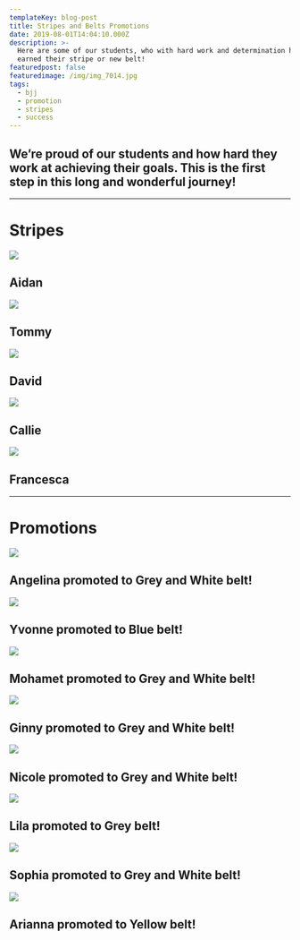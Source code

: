 ```yaml
---
templateKey: blog-post
title: Stripes and Belts Promotions
date: 2019-08-01T14:04:10.000Z
description: >-
  Here are some of our students, who with hard work and determination have
  earned their stripe or new belt! 
featuredpost: false
featuredimage: /img/img_7014.jpg
tags:
  - bjj
  - promotion
  - stripes
  - success
---
```

## We’re proud of our students and how hard they work at achieving their goals. This is the first step in this long and wonderful journey!

- - -

# Stripes

![](/img/1572998453_tmp_0.jpg)

## Aidan

![](/img/1572710623_tmp_dsc08449.jpg)

## Tommy

![](/img/1572710466_tmp_dsc08445.jpg)

## David

![](/img/img_9069_1_600x450.jpg)

## Callie

![](/img/img_8398.jpg)

## **Francesca**

- - -

# **Promotions**

![](/img/1574114237_tmp_dsc09461.jpg)

## Angelina promoted to Grey and White belt!

![](/img/1572710699_tmp_dsc08453.jpg)

## Yvonne promoted to Blue belt!

![](/img/img_9396.jpg)

## Mohamet promoted to Grey and White belt!

![](/img/1571960458_tmp_img_9237.jpg)

## Ginny promoted to Grey and White belt!

![](/img/img_9076_600x450.jpg)

## Nicole promoted to Grey and White belt!

![](/img/dsc07615.jpg)

## **Lila promoted to Grey belt!**

![](/img/dsc06546.jpg)

## **Sophia promoted to Grey and White belt!**

![](/img/img_7014.jpg)

## **Arianna promoted to Yellow belt!**
